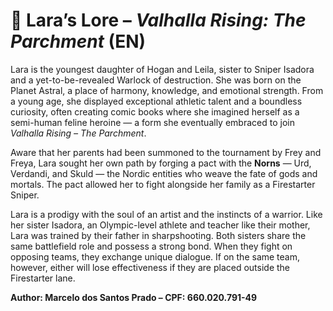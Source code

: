 # 📜 Lara’s Lore – *Valhalla Rising: The Parchment* (EN)

Lara is the youngest daughter of Hogan and Leila, sister to Sniper Isadora and a yet-to-be-revealed Warlock of destruction. She was born on the Planet Astral, a place of harmony, knowledge, and emotional strength. From a young age, she displayed exceptional athletic talent and a boundless curiosity, often creating comic books where she imagined herself as a semi-human feline heroine — a form she eventually embraced to join *Valhalla Rising – The Parchment*.

Aware that her parents had been summoned to the tournament by Frey and Freya, Lara sought her own path by forging a pact with the **Norns** — Urd, Verdandi, and Skuld — the Nordic entities who weave the fate of gods and mortals. The pact allowed her to fight alongside her family as a Firestarter Sniper.

Lara is a prodigy with the soul of an artist and the instincts of a warrior. Like her sister Isadora, an Olympic-level athlete and teacher like their mother, Lara was trained by their father in sharpshooting. Both sisters share the same battlefield role and possess a strong bond. When they fight on opposing teams, they exchange unique dialogue. If on the same team, however, either will lose effectiveness if they are placed outside the Firestarter lane.

**Author: Marcelo dos Santos Prado – CPF: 660.020.791-49**
